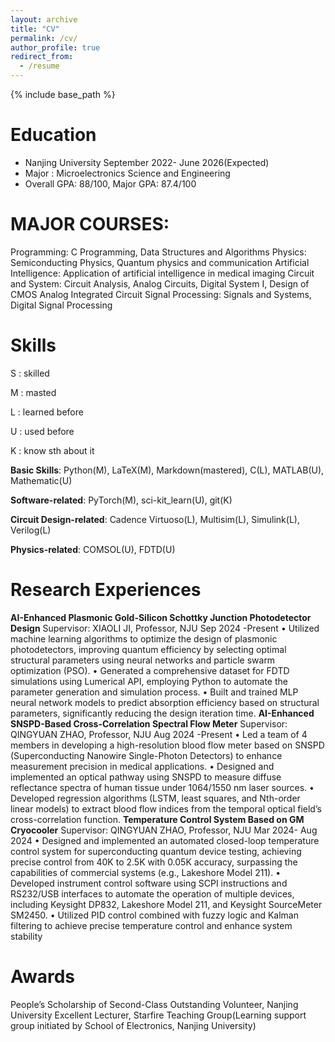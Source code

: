 ```yaml
---
layout: archive
title: "CV"
permalink: /cv/
author_profile: true
redirect_from:
  - /resume
---
```


{% include base_path %}

Education
======
* Nanjing University                                    September 2022- June 2026(Expected)
* Major : Microelectronics Science and Engineering
* Overall GPA: 88/100, Major GPA: 87.4/100

MAJOR COURSES:
====== 
Programming: C Programming, Data Structures and Algorithms
Physics: Semiconducting Physics, Quantum physics and communication
Artificial Intelligence: Application of artificial intelligence in medical imaging
Circuit and System: Circuit Analysis, Analog Circuits, Digital System I, Design of CMOS Analog Integrated Circuit
Signal Processing: Signals and Systems, Digital Signal Processing
 
Skills
======
S :  skilled  

M :  masted  

L :  learned before  

U :  used before  

K :  know sth about it  

**Basic Skills**: Python(M), LaTeX(M), Markdown(mastered), C(L), MATLAB(U), Mathematic(U)  

**Software-related**: PyTorch(M), sci-kit_learn(U), git(K)  

**Circuit Design-related**: Cadence Virtuoso(L), Multisim(L), Simulink(L), Verilog(L)  

**Physics-related**: COMSOL(U), FDTD(U)  


Research Experiences
======
**AI-Enhanced Plasmonic Gold-Silicon Schottky Junction Photodetector Design**
Supervisor: XIAOLI JI, Professor, NJU
Sep 2024 -Present
• Utilized machine learning algorithms to optimize the design of plasmonic photodetectors, improving quantum
efficiency by selecting optimal structural parameters using neural networks and particle swarm optimization
(PSO).
• Generated a comprehensive dataset for FDTD simulations using Lumerical API, employing Python to automate
the parameter generation and simulation process.
• Built and trained MLP neural network models to predict absorption efficiency based on structural parameters,
significantly reducing the design iteration time.
**AI-Enhanced SNSPD-Based Cross-Correlation Spectral Flow Meter**
Supervisor: QINGYUAN ZHAO, Professor, NJU
Aug 2024 -Present
• Led a team of 4 members in developing a high-resolution blood flow meter based on SNSPD (Superconducting
Nanowire Single-Photon Detectors) to enhance measurement precision in medical applications.
• Designed and implemented an optical pathway using SNSPD to measure diffuse reflectance spectra of human
tissue under 1064/1550 nm laser sources.
• Developed regression algorithms (LSTM, least squares, and Nth-order linear models) to extract blood flow
indices from the temporal optical field’s cross-correlation function.
**Temperature Control System Based on GM Cryocooler**
Supervisor: QINGYUAN ZHAO, Professor, NJU
Mar 2024- Aug 2024
• Designed and implemented an automated closed-loop temperature control system for superconducting quantum
device testing, achieving precise control from 40K to 2.5K with 0.05K accuracy, surpassing the capabilities of
commercial systems (e.g., Lakeshore Model 211).
• Developed instrument control software using SCPI instructions and RS232/USB interfaces to automate the
operation of multiple devices, including Keysight DP832, Lakeshore Model 211, and Keysight SourceMeter
SM2450.
• Utilized PID control combined with fuzzy logic and Kalman filtering to achieve precise temperature control and
enhance system stability

Awards
======
People’s Scholarship of Second-Class
Outstanding Volunteer, Nanjing University 
Excellent Lecturer, Starfire Teaching Group(Learning support group initiated by School of Electronics, Nanjing University)
